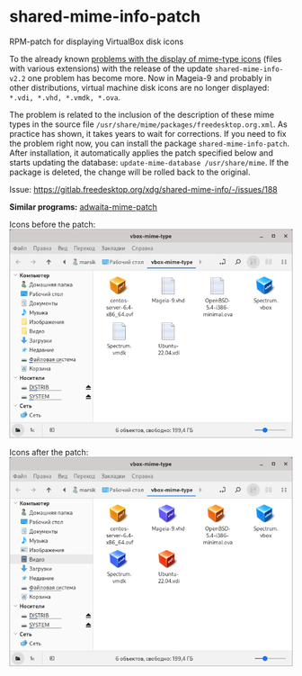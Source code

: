 # shared-mime-info-patch
RPM-patch for displaying VirtualBox disk icons

To the already known [problems with the display of mime-type icons](https://gitlab.gnome.org/GNOME/nautilus/-/issues/2190) (files with various extensions) with the release of the update `shared-mime-info-v2.2` one problem has become more. Now in Mageia-9 and probably in other distributions, virtual machine disk icons are no longer displayed: `*.vdi, *.vhd, *.vmdk, *.ova`.

The problem is related to the inclusion of the description of these mime types in the source file `/usr/share/mime/packages/freedesktop.org.xml`. As practice has shown, it takes years to wait for corrections. If you need to fix the problem right now, you can install the package `shared-mime-info-patch`. After installation, it automatically applies the patch specified below and starts updating the database: `update-mime-database /usr/share/mime`. If the package is deleted, the change will be rolled back to the original.

Issue: https://gitlab.freedesktop.org/xdg/shared-mime-info/-/issues/188

**Similar programs:** [adwaita-mime-patch](https://github.com/AKotov-dev/adwaita-mime-patch)

Icons before the patch:
![](https://github.com/AKotov-dev/shared-mime-info-patch/blob/main/ScreenShots/before-patch.png)

Icons after the patch:
![](https://github.com/AKotov-dev/shared-mime-info-patch/blob/main/ScreenShots/after-patch.png)
